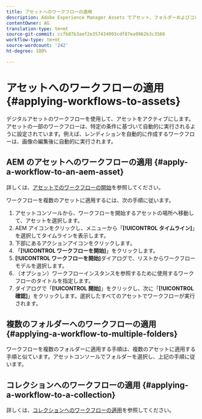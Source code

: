 ```yaml
---
title: アセットへのワークフローの適用
description: Adobe Experience Manager Assets でアセット、フォルダーおよびコレクションにワークフローを適用する方法について説明します。
contentOwner: AG
translation-type: tm+mt
source-git-commit: ccfb07b3aef2e357434993cdf87ea9962b3c3566
workflow-type: tm+mt
source-wordcount: '242'
ht-degree: 100%

---
```



# アセットへのワークフローの適用 {#applying-workflows-to-assets}

デジタルアセットのワークフローを使用して、アセットをアクティブにします。アセットの一部のワークフローは、特定の条件に基づいて自動的に実行されるように設定されています。例えば、レンディションを自動的に作成するワークフローは、画像の編集後に自動的に実行されます。

## AEM のアセットへのワークフローの適用 {#apply-a-workflow-to-an-aem-asset}

詳しくは、[アセットでのワークフローの開始](/help/assets/manage-digital-assets.md#starting-a-workflow-on-an-asset)を参照してください。

ワークフローを複数のアセットに適用するには、次の手順に従います。

1. アセットコンソールから、ワークフローを開始するアセットの場所へ移動して、アセットを選択します。
1. AEM アイコンをクリックし、メニューから「**[!UICONTROL タイムライン]**」を選択してタイムラインを表示します。
1. 下部にあるアクションアイコンをクリックします。
1. 「**[!UICONTROL ワークフローを開始]**」をクリックします。
1. **[!UICONTROL ワークフローを開始]**&#x200B;ダイアログで、リストからワークフローモデルを選択します。
1. （オプション）ワークフローインスタンスを参照するために使用するワークフローのタイトルを指定します。
1. ダイアログで「**[!UICONTROL 開始]**」をクリックし、次に「**[!UICONTROL 確認]**」をクリックします。選択したすべてのアセットでワークフローが実行されます。

## 複数のフォルダーへのワークフローの適用 {#applying-a-workflow-to-multiple-folders}

ワークフローを複数のフォルダーに適用する手順は、複数のアセットに適用する手順と似ています。アセットコンソールでフォルダーを選択し、上記の手順に従います。

## コレクションへのワークフローの適用 {#applying-a-workflow-to-a-collection}

詳しくは、[コレクションへのワークフローの適用](/help/assets/manage-collections.md#run-a-workflow-on-a-collection)を参照してください。

